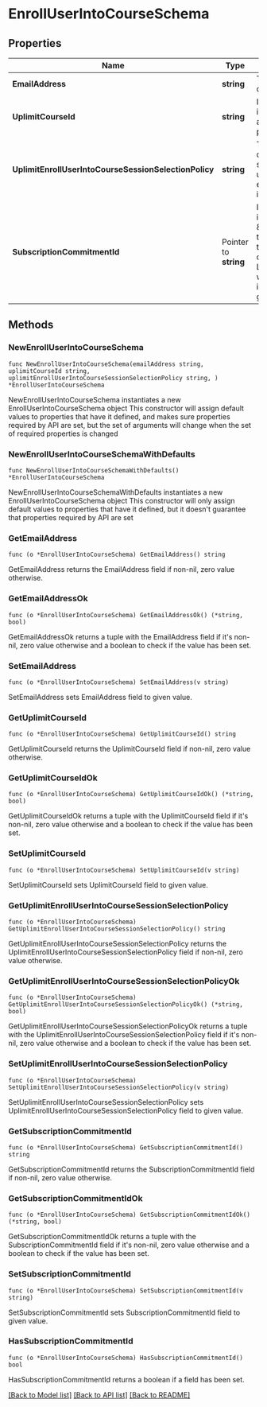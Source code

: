 # EnrollUserIntoCourseSchema

## Properties

Name | Type | Description | Notes
------------ | ------------- | ------------- | -------------
**EmailAddress** | **string** | The email address of the user. | 
**UplimitCourseId** | **string** | Internal ID to identify the course across the Uplimit platform. | 
**UplimitEnrollUserIntoCourseSessionSelectionPolicy** | **string** | The policy to decide which session to enroll a user into when enrolling the user into a course. | 
**SubscriptionCommitmentId** | Pointer to **string** | Internal ID to identify the \&quot;group\&quot; the user belongs to within your organization. Leaving this blank will enroll the user into the default group. | [optional] 

## Methods

### NewEnrollUserIntoCourseSchema

`func NewEnrollUserIntoCourseSchema(emailAddress string, uplimitCourseId string, uplimitEnrollUserIntoCourseSessionSelectionPolicy string, ) *EnrollUserIntoCourseSchema`

NewEnrollUserIntoCourseSchema instantiates a new EnrollUserIntoCourseSchema object
This constructor will assign default values to properties that have it defined,
and makes sure properties required by API are set, but the set of arguments
will change when the set of required properties is changed

### NewEnrollUserIntoCourseSchemaWithDefaults

`func NewEnrollUserIntoCourseSchemaWithDefaults() *EnrollUserIntoCourseSchema`

NewEnrollUserIntoCourseSchemaWithDefaults instantiates a new EnrollUserIntoCourseSchema object
This constructor will only assign default values to properties that have it defined,
but it doesn't guarantee that properties required by API are set

### GetEmailAddress

`func (o *EnrollUserIntoCourseSchema) GetEmailAddress() string`

GetEmailAddress returns the EmailAddress field if non-nil, zero value otherwise.

### GetEmailAddressOk

`func (o *EnrollUserIntoCourseSchema) GetEmailAddressOk() (*string, bool)`

GetEmailAddressOk returns a tuple with the EmailAddress field if it's non-nil, zero value otherwise
and a boolean to check if the value has been set.

### SetEmailAddress

`func (o *EnrollUserIntoCourseSchema) SetEmailAddress(v string)`

SetEmailAddress sets EmailAddress field to given value.


### GetUplimitCourseId

`func (o *EnrollUserIntoCourseSchema) GetUplimitCourseId() string`

GetUplimitCourseId returns the UplimitCourseId field if non-nil, zero value otherwise.

### GetUplimitCourseIdOk

`func (o *EnrollUserIntoCourseSchema) GetUplimitCourseIdOk() (*string, bool)`

GetUplimitCourseIdOk returns a tuple with the UplimitCourseId field if it's non-nil, zero value otherwise
and a boolean to check if the value has been set.

### SetUplimitCourseId

`func (o *EnrollUserIntoCourseSchema) SetUplimitCourseId(v string)`

SetUplimitCourseId sets UplimitCourseId field to given value.


### GetUplimitEnrollUserIntoCourseSessionSelectionPolicy

`func (o *EnrollUserIntoCourseSchema) GetUplimitEnrollUserIntoCourseSessionSelectionPolicy() string`

GetUplimitEnrollUserIntoCourseSessionSelectionPolicy returns the UplimitEnrollUserIntoCourseSessionSelectionPolicy field if non-nil, zero value otherwise.

### GetUplimitEnrollUserIntoCourseSessionSelectionPolicyOk

`func (o *EnrollUserIntoCourseSchema) GetUplimitEnrollUserIntoCourseSessionSelectionPolicyOk() (*string, bool)`

GetUplimitEnrollUserIntoCourseSessionSelectionPolicyOk returns a tuple with the UplimitEnrollUserIntoCourseSessionSelectionPolicy field if it's non-nil, zero value otherwise
and a boolean to check if the value has been set.

### SetUplimitEnrollUserIntoCourseSessionSelectionPolicy

`func (o *EnrollUserIntoCourseSchema) SetUplimitEnrollUserIntoCourseSessionSelectionPolicy(v string)`

SetUplimitEnrollUserIntoCourseSessionSelectionPolicy sets UplimitEnrollUserIntoCourseSessionSelectionPolicy field to given value.


### GetSubscriptionCommitmentId

`func (o *EnrollUserIntoCourseSchema) GetSubscriptionCommitmentId() string`

GetSubscriptionCommitmentId returns the SubscriptionCommitmentId field if non-nil, zero value otherwise.

### GetSubscriptionCommitmentIdOk

`func (o *EnrollUserIntoCourseSchema) GetSubscriptionCommitmentIdOk() (*string, bool)`

GetSubscriptionCommitmentIdOk returns a tuple with the SubscriptionCommitmentId field if it's non-nil, zero value otherwise
and a boolean to check if the value has been set.

### SetSubscriptionCommitmentId

`func (o *EnrollUserIntoCourseSchema) SetSubscriptionCommitmentId(v string)`

SetSubscriptionCommitmentId sets SubscriptionCommitmentId field to given value.

### HasSubscriptionCommitmentId

`func (o *EnrollUserIntoCourseSchema) HasSubscriptionCommitmentId() bool`

HasSubscriptionCommitmentId returns a boolean if a field has been set.


[[Back to Model list]](../README.md#documentation-for-models) [[Back to API list]](../README.md#documentation-for-api-endpoints) [[Back to README]](../README.md)



